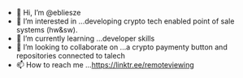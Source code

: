 - 👋 Hi, I’m @ebliesze
- 👀 I’m interested in ...developing crypto tech enabled point of sale systems (hw&sw).
- 🌱 I’m currently learning ...developer skills
- 💞️ I’m looking to collaborate on ...a crypto paymenty button and repositories connected to talech 
- 📫 How to reach me ...https://linktr.ee/remoteviewing

<!---
ebliesze/ebliesze is a ✨ special ✨ repository because its `README.md` (this file) appears on your GitHub profile.
You can click the Preview link to take a look at your changes.
--->
